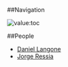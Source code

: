 ##Navigation

<style type="text/css">.toc-number { display: none; }</style>
![value:toc](value:toc)

##People

-  [Daniel Langone](%base_url%/wiki/alumni/daniellangone)
-  [Jorge Ressia](http://www.jorgeressia.com)
